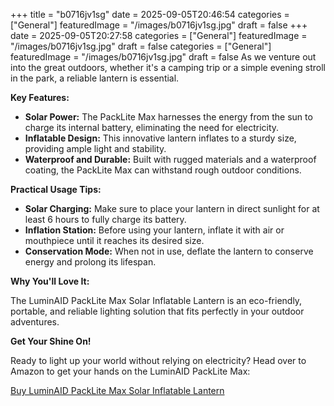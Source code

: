 +++
title = "b0716jv1sg"
date = 2025-09-05T20:46:54
categories = ["General"]
featuredImage = "/images/b0716jv1sg.jpg"
draft = false
+++
date = 2025-09-05T20:27:58
categories = ["General"]
featuredImage = "/images/b0716jv1sg.jpg"
draft = false
categories = ["General"]
featuredImage = "/images/b0716jv1sg.jpg"
draft = false
As we venture out into the great outdoors, whether it's a camping trip or a simple evening stroll in the park, a reliable lantern is essential.

**Key Features:**

* **Solar Power:** The PackLite Max harnesses the energy from the sun to charge its internal battery, eliminating the need for electricity.
* **Inflatable Design:** This innovative lantern inflates to a sturdy size, providing ample light and stability.
* **Waterproof and Durable:** Built with rugged materials and a waterproof coating, the PackLite Max can withstand rough outdoor conditions.

**Practical Usage Tips:**

* **Solar Charging:** Make sure to place your lantern in direct sunlight for at least 6 hours to fully charge its battery.
* **Inflation Station:** Before using your lantern, inflate it with air or mouthpiece until it reaches its desired size.
* **Conservation Mode:** When not in use, deflate the lantern to conserve energy and prolong its lifespan.

**Why You'll Love It:**

The LuminAID PackLite Max Solar Inflatable Lantern is an eco-friendly, portable, and reliable lighting solution that fits perfectly in your outdoor adventures.

**Get Your Shine On!**

Ready to light up your world without relying on electricity? Head over to Amazon to get your hands on the LuminAID PackLite Max:

[Buy LuminAID PackLite Max Solar Inflatable Lantern](https://www.amazon.com/dp/B0716JV1SG)


